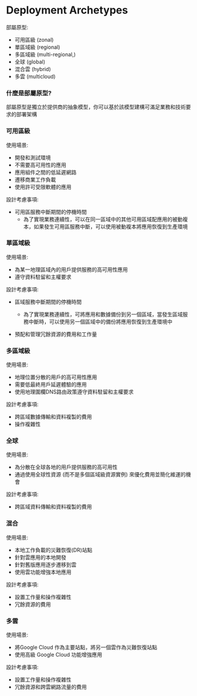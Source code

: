 # Deployment Archetypes

部屬原型:
* 可用區級 (zonal)
* 單區域級 (regional)
* 多區域級 (multi-regional,)
* 全球 (global)
* 混合雲 (hybrid)
* 多雲 (multicloud)

### 什麼是部屬原型?

部屬原型是獨立於提供商的抽象模型，你可以基於該模型建構可滿足業務和技術要求的部署架構


### 可用區級

使用場景:
* 開發和測試環境
* 不需要高可用性的應用
* 應用組件之間的低延遲網路
* 遷移商業工作負載
* 使用許可受限軟體的應用

設計考慮事項:
* 可用區服務中斷期間的停機時間
  * 為了實現業務連續性，可以在同一區域中的其他可用區域配應用的被動複本，如果發生可用區服務中斷，可以使用被動複本將應用恢復到生產環境

### 單區域級

使用場景:
* 為某一地理區域內的用戶提供服務的高可用性應用
* 遵守資料駐留和主權要求

設計考慮事項:
* 區域服務中斷期間的停機時間
  * 為了實現業務連續性，可將應用和數據備份到另一個區域，當發生區域服務中斷時，可以使用另一個區域中的備份將應用恢復到生產環境中

* 預配和管理冗餘資源的費用和工作量

### 多區域級
使用場景:
* 地理位置分散的用戶的高可用性應用
* 需要低最終用戶延遲體驗的應用
* 使用地理圍欄DNS路由政策遵守資料駐留和主權要求

設計考慮事項:
* 跨區域數據傳輸和資料複製的費用
* 操作複雜性

### 全球

使用場景:
* 為分散在全球各地的用戶提供服務的高可用性
* 通過使用全球性資源 (而不是多個區域級資源實例) 來優化費用並簡化維運的機會

設計考慮事項:
* 跨區域資料傳輸和資料複製的費用

### 混合

使用場景:
* 本地工作負載的災難恢復(DR)站點
* 針對雲應用的本地開發
* 針對舊版應用逐步遷移到雲
* 使用雲功能增強本地應用

設計考慮事項:
* 設置工作量和操作複雜性
* 冗餘資源的費用

### 多雲

使用場景:
* 將Google Cloud 作為主要站點，將另一個雲作為災難恢復站點
* 使用高級 Google Cloud 功能增強應用


設計考慮事項:
* 設置工作量和操作複雜性
* 冗餘資源和跨雲網路流量的費用

